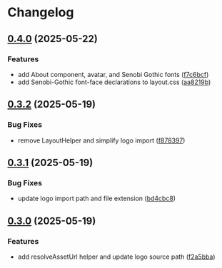 # Changelog

## [0.4.0](https://github.com/elct9620/slidev-theme-terraforming/compare/v0.3.2...v0.4.0) (2025-05-22)


### Features

* add About component, avatar, and Senobi Gothic fonts ([f7c6bcf](https://github.com/elct9620/slidev-theme-terraforming/commit/f7c6bcf2ccd0196a5cf439b9fd8a89d97b96bb1d))
* add Senobi-Gothic font-face declarations to layout.css ([aa8219b](https://github.com/elct9620/slidev-theme-terraforming/commit/aa8219b44b3381bef3c1d35ce668983edf315c94))

## [0.3.2](https://github.com/elct9620/slidev-theme-terraforming/compare/v0.3.1...v0.3.2) (2025-05-19)


### Bug Fixes

* remove LayoutHelper and simplify logo import ([f878397](https://github.com/elct9620/slidev-theme-terraforming/commit/f8783975fa88efacedac842a0a377cd0d0ae624a))

## [0.3.1](https://github.com/elct9620/slidev-theme-terraforming/compare/v0.3.0...v0.3.1) (2025-05-19)


### Bug Fixes

* update logo import path and file extension ([bd4cbc8](https://github.com/elct9620/slidev-theme-terraforming/commit/bd4cbc86434d46c7949eb300b27a452373c4232c))

## [0.3.0](https://github.com/elct9620/slidev-theme-terraforming/compare/v0.2.0...v0.3.0) (2025-05-19)


### Features

* add resolveAssetUrl helper and update logo source path ([f2a5bba](https://github.com/elct9620/slidev-theme-terraforming/commit/f2a5bba67c4f3ff8d68455849fc29fbf4042d8e9))
